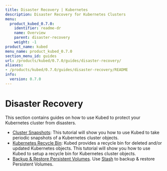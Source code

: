 ```yaml
---
title: Disaster Recovery | Kubernetes
description: Disaster Recovery for Kubernetes Clusters
menu:
  product_kubed_0.7.0:
    identifier: readme-dr
    name: Overview
    parent: disaster-recovery
    weight: -1
product_name: kubed
menu_name: product_kubed_0.7.0
section_menu_id: guides
url: /products/kubed/0.7.0/guides/disaster-recovery/
aliases:
- /products/kubed/0.7.0/guides/disaster-recovery/README
info:
  version: 0.7.0
---
```


# Disaster Recovery

This section contains guides on how to use Kubed to protect your Kubernetes cluster from disasters.

  - [Cluster Snapshots](/products/kubed/0.7.0/guides/disaster-recovery/cluster-snapshot): This tutorial will show you how to use Kubed to take periodic snapshots of a Kubernetes cluster objects.
  - [Kubernetes Recycle Bin](/products/kubed/0.7.0/guides/disaster-recovery/recycle-bin): Kubed provides a recycle bin for deleted and/or updated Kubernetes objects. This tutorial will show you how to use Kubed to setup a recycle bin for Kubernetes cluster objects.
  - [Backup & Restore Persistent Volumes](/products/kubed/0.7.0/guides/disaster-recovery/stash). Use [Stash](https://appscode.com/products/stash) to backup & restore Persistent Volumes.
